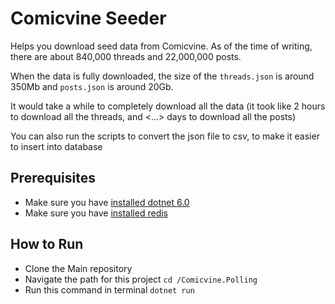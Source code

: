 ﻿# Comicvine Seeder
Helps you download seed data from Comicvine. As of the time of writing, there are about 840,000 threads and 22,000,000 posts.

When the data is fully downloaded, the size of the `threads.json` is around 350Mb and `posts.json` is around 20Gb.

It would take a while to completely download all the data (it took like 2 hours to download all the threads, and <...> days to download all the posts)

You can also run the scripts to convert the json file to csv, to make it easier to insert into database

## Prerequisites
- Make sure you have [installed dotnet 6.0](https://dotnet.microsoft.com/en-us/download/dotnet/6.0)
- Make sure you have [installed redis](https://redis.io/docs/getting-started/installation/)

## How to Run
- Clone the Main repository
- Navigate the path for this project `cd /Comicvine.Polling`
- Run this command in terminal `dotnet run`

